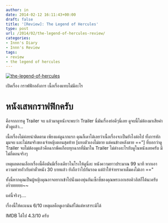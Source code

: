 ```yaml
---
author: in
date: 2014-02-12 16:11:43+00:00
draft: false
title: '[Review]: The Legend of Hercules'
type: post
url: /2014/02/the-legend-of-hercules-review/
categories:
- Innn's Diary
- Innn's Review
tags:
- review
- the legend of hercules
---
```


[![the-legend-of-hercules](https://www.cyruszhang.com/wp-content/uploads/2014/02/the-legend-of-hercules.jpg)
](https://www.cyruszhang.com/wp-content/uploads/2014/02/the-legend-of-hercules.jpg)

เปิดเรื่อง กราฟฟิกอลังการ เนื้อเรื่องแทบไม่มีอะไร


# หนังเสพกราฟฟิกครับ


คือจากการดู Trailer จบ แล้วมาดูหนังจะพบว่า Trailer นี่มันเรื่องย่อดีๆนี่เลย ดูจบนี้ไม่ต้องมาเสียค่าตั๋วดูแล้ว...

<!-- more -->

เนื้อเรื่องไม่ค่อยน่าติดตาม เพียงแค่ดูฉากแรก คุณก็เดาได้เลยว่าเนื้อเรื่องจะเป็นยังไงต่อไป ทั้งการหักมุมจบ และไม่สมจริงของเจ้าหญิงตอนสุดท้าย [แทงตัวเองไม่ตาย แต่คนข้างหลังตาย =="] ที่บอกว่าดู Trailer จบไม่ต้องดูแล้วคือฉากพีคเกือบทุกฉากที่มีมาใน Trailer ไม่ต่างอะไรกับดูในหนังเลยครับ มีไม่กี่ตอนจริงๆ

เหตุผลตอนเลือกเรื่องนี้คือมันมีเรื่องเดียวในโรงให้ดูนี่ละ หนังความยาวประมาณ 99 นาที หากเอาความห่วยถัวกับค่าตั๋วหนัง 30 บาทแล้ว ยังถือว่าไปกันรอด แต่ถ้าให้จ่ายราคาเต็มคงไม่เอา =="

ทั้งนี้หากคุณเป็นผู้หญิงคุณอาจอยากเข้าไปนั่งมองหุ่นอันเซ็กซี่ของคุณพระเอกเฮอคิวลิสก็ได้นะครับ อร๊ายยยยย~~

แค่นี้จริงๆ....

เรื่องนี้ให้คะแนน 6/10 เหตุผลคือดูเอามันส์ได้แต่หาสาระมิได้

IMDB ได้ไป 4.3/10 ครับ
